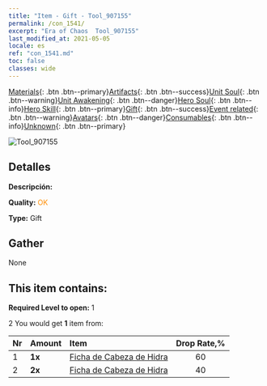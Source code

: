 ```yaml
---
title: "Item - Gift - Tool_907155"
permalink: /con_1541/
excerpt: "Era of Chaos  Tool_907155"
last_modified_at: 2021-05-05
locale: es
ref: "con_1541.md"
toc: false
classes: wide
---
```

 [Materials](/ItemsES/){: .btn .btn--primary}[Artifacts](/ItemsES/Artifacts/){: .btn .btn--success}[Unit Soul](/ItemsES/UnitSoul/){: .btn .btn--warning}[Unit Awakening](/ItemsES/UnitAwakening/){: .btn .btn--danger}[Hero Soul](/ItemsES/HeroSoul/){: .btn .btn--info}[Hero Skill](/ItemsES/HeroSkill/){: .btn .btn--primary}[Gift](/ItemsES/Gift/){: .btn .btn--success}[Event related](/ItemsES/Events/){: .btn .btn--warning}[Avatars](/ItemsES/Avatars/){: .btn .btn--danger}[Consumables](/ItemsES/Consumables/){: .btn .btn--info}[Unknown](/ItemsES/Unknown/){: .btn .btn--primary}

 ![Tool_907155](/images/t/i_907155.png)

## Detalles
 **Descripción:** 

 **Quality:** <span style="color: #FF8C00">OK</span>

 **Type:** Gift

## Gather

  None

## This item contains:

 **Required Level to open:** 1

 2 You would get **1** item  from:

  | Nr | Amount |     Item    | Drop Rate,% |
  |:---|:-------|:------------|:---------:|
  | 1 |  **1x** | [Ficha de Cabeza de Hidra](/ItemsES/con_997/) | 60 | 
  | 2 |  **2x** | [Ficha de Cabeza de Hidra](/ItemsES/con_997/) | 40 | 
